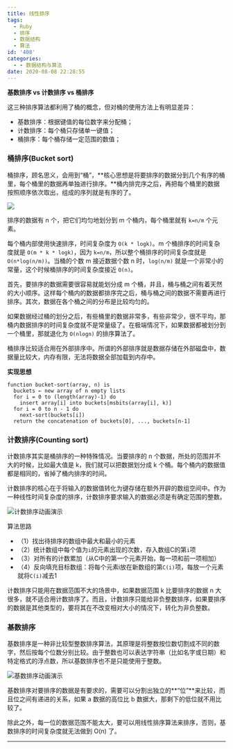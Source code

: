 ```yaml
---
title: 线性排序
tags:
  - Ruby
  - 排序
  - 数据结构
  - 算法
id: '408'
categories:
  - - 数据结构与算法
date: 2020-08-08 22:28:55
---
```


**基数排序 vs 计数排序 vs 桶排序**

这三种排序算法都利用了桶的概念，但对桶的使用方法上有明显差异：

*   基数排序：根据键值的每位数字来分配桶；
*   计数排序：每个桶只存储单一键值；
*   桶排序：每个桶存储一定范围的数值；

### 桶排序(Bucket sort)

桶排序，顾名思义，会用到“桶”，**核心思想是将要排序的数据分到几个有序的桶里，每个桶里的数据再单独进行排序。**桶内排完序之后，再把每个桶里的数据按照顺序依次取出，组成的序列就是有序的了。

![](https://static001.geekbang.org/resource/image/98/ae/987564607b864255f81686829503abae.jpg)

排序的数据有 n 个，把它们均匀地划分到 m 个桶内，每个桶里就有 `k=n/m` 个元素。

每个桶内部使用快速排序，时间复杂度为 `O(k * logk)`。m 个桶排序的时间复杂度就是 `O(m * k * logk)`，因为 `k=n/m`，所以整个桶排序的时间复杂度就是 `O(n*log(n/m))`。当桶的个数 m 接近数据个数 n 时，`log(n/m)` 就是一个非常小的常量，这个时候桶排序的时间复杂度接近 `O(n)`。

首先，要排序的数据需要很容易就能划分成 m 个桶，并且，桶与桶之间有着天然的大小顺序。这样每个桶内的数据都排序完之后，桶与桶之间的数据不需要再进行排序。其次，数据在各个桶之间的分布是比较均匀的。

如果数据经过桶的划分之后，有些桶里的数据非常多，有些非常少，很不平均，那桶内数据排序的时间复杂度就不是常量级了。在极端情况下，如果数据都被划分到一个桶里，那就退化为 `O(nlogn)` 的排序算法了。

桶排序比较适合用在外部排序中。所谓的外部排序就是数据存储在外部磁盘中，数据量比较大，内存有限，无法将数据全部加载到内存中。

**实现思想**

```
function bucket-sort(array, n) is
  buckets ← new array of n empty lists
  for i = 0 to (length(array)-1) do
    insert array[i] into buckets[msbits(array[i], k)]
  for i = 0 to n - 1 do
    next-sort(buckets[i])
  return the concatenation of buckets[0], ..., buckets[n-1]
```

### 计数排序(Counting sort)

计数排序其实是桶排序的一种特殊情况。当要排序的 n 个数据，所处的范围并不大的时候，比如最大值是 k，我们就可以把数据划分成 k 个桶。每个桶内的数据值都是相同的，省掉了桶内排序的时间。

计数排序的核心在于将输入的数据值转化为键存储在额外开辟的数组空间中。作为一种线性时间复杂度的排序，计数排序要求输入的数据必须是有确定范围的整数。

![计数排序动画演示](https://www.runoob.com/wp-content/uploads/2019/03/countingSort.gif)

算法思路

*   （1）找出待排序的数组中最大和最小的元素
*   （2）统计数组中每个值为`i`的元素出现的次数，存入数组C的第`i`项
*   （3）对所有的计数累加（从C中的第一个元素开始，每一项和前一项相加）
*   （4）反向填充目标数组：将每个元素i放在新数组的第`C(i)`项，每放一个元素就将`C(i)`减去1

计数排序只能用在数据范围不大的场景中，如果数据范围 k 比要排序的数据 n 大很多，就不适合用计数排序了。而且，计数排序只能给非负整数排序，如果要排序的数据是其他类型的，要将其在不改变相对大小的情况下，转化为非负整数。

### 基数排序

基数排序是一种非比较型整数排序算法，其原理是将整数按位数切割成不同的数字，然后按每个位数分别比较。由于整数也可以表达字符串（比如名字或日期）和特定格式的浮点数，所以基数排序也不是只能使用于整数。

![基数排序动画演示](https://www.runoob.com/wp-content/uploads/2019/03/radixSort.gif)

基数排序对要排序的数据是有要求的，需要可以分割出独立的**“位”**来比较，而且位之间有递进的关系，如果 a 数据的高位比 b 数据大，那剩下的低位就不用比较了。

除此之外，每一位的数据范围不能太大，要可以用线性排序算法来排序，否则，基数排序的时间复杂度就无法做到 O(n) 了。

* * *